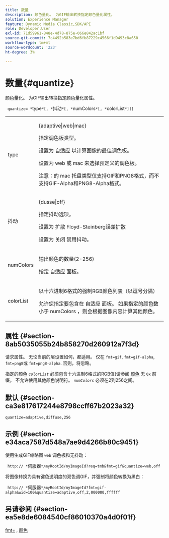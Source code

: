```yaml
---
title: 数量
description: 颜色量化。 为GIF输出转换指定颜色量化属性。
solution: Experience Manager
feature: Dynamic Media Classic,SDK/API
role: Developer,User
exl-id: 71d59961-848e-4d78-875e-066e842ac1bf
source-git-commit: 7c4492b583e7bd6fb87229c4566f1d9493c8a650
workflow-type: tm+mt
source-wordcount: '223'
ht-degree: 3%

---
```


# 数量{#quantize}

颜色量化。 为GIF输出转换指定颜色量化属性。

` quantize= *`type`*[, *`抖动`*[, *`numColors`*[, *`colorList`*]]]`

<table id="table_A669A9058C8043A5BAE80B03A13B015B"> 
 <tbody> 
  <tr> 
   <td colname="col1"> <p> <span class="codeph"> <span class="varname"> type </span> </span> </p> </td> 
   <td colname="col2"> <p> <span class="codeph"> {adaptive|web|mac} </span> </p> <p>指定调色板类型。 </p> <p>设置为 <span class="codeph"> 自适应 </span> 以计算图像的最佳调色板。 </p> <p>设置为 <span class="codeph"> web </span> 或 <span class="codeph"> mac </span> 来选择预定义的调色板。 </p> <p> <p>注意：的 <span class="codeph"> mac </span> 托盘类型仅支持GIF和PNG8格式，而不支持GIF-Alpha和PNG8-Alpha格式。 </p> </p> </td> 
  </tr> 
  <tr> 
   <td colname="col1"> <p> <span class="codeph"> <span class="varname"> 抖动 </span> </span> </p> </td> 
   <td colname="col2"> <p> <span class="codeph"> {dusse|off} </span> </p> <p>指定抖动选项。 </p> <p>设置为 <span class="codeph"> 扩散 </span> Floyd-Steinberg误差扩散 </p> <p>设置为 <span class="codeph"> 关闭 </span> 禁用抖动。 </p> </td> 
  </tr> 
  <tr> 
   <td colname="col1"> <p> <span class="codeph"> <span class="varname"> numColors </span> </span> </p> </td> 
   <td colname="col2"> <p>输出颜色的数量(2-256) </p> <p>指定 <span class="codeph"> 自适应 </span> 面板。 </p> </td> 
  </tr> 
  <tr> 
   <td colname="col1"> <p> <span class="codeph"> <span class="varname"> colorList </span> </span> </p> </td> 
   <td colname="col2"> <p>以十六进制6格式的强制RGB颜色列表（以逗号分隔） </p> <p>允许您指定要包含在 <span class="codeph"> 自适应 </span> 面板。 如果指定的颜色数小于 <span class="codeph"> <span class="varname"> numColors </span> </span>，则会根据图像内容计算其他颜色。 </p> </td> 
  </tr> 
 </tbody> 
</table>

## 属性 {#section-8ab5035055b24b858270d260912a7f3d}

请求属性。 无论当前的层设置如何，都适用。 仅在 `fmt=gif`, `fmt=gif-alpha`, `fmt=png8`或 `fmt=png8-alpha`. 否则，将忽略。

指定的颜色 *`colorList`* 必须包含十六进制6格式的RGB值(请参阅 [颜色](/help/aem-is-ir-api/is-api/http-ref/image-serving-api-ref/c-http-protocol-reference/c-command-reference/r-color-commandref.md) 无 `0x` 前缀。 不允许使用其他颜色说明符。 *`numColors`* 必须在2到256之间。

## 默认 {#section-ca3e817617244e8798ccff67b2023a32}

`quantize=adaptive,diffuse,256`

## 示例 {#section-e34aca7587d548a7ae9d4266b80c9451}

使用生成GIF缩略图 `web` 调色板和无抖动：

` http:// *`伺服器`*/myRootId/myImageId?req=tmb&fmt=gif&quantize=web,off`

将图像转换为具有键色透明度的双色调GIF，并强制将颜色转换为黑白：

` http:// *`伺服器`*/myRootId/myImageId?fmt=gif-alpha&wid=100&quantize=adaptive,off,2,000000,ffffff`

## 另请参阅 {#section-ea5e8de6084540cf86010370a4d0f01f}

[fmt=](../../../../../is-api/http-ref/image-serving-api-ref/c-http-protocol-reference/c-command-reference/r-is-http-fmt.md#reference-cdf10043423b45ba9fe15157fb3ae37a) , [颜色](/help/aem-is-ir-api/is-api/http-ref/image-serving-api-ref/c-http-protocol-reference/c-data-types/r-is-http-color.md)
